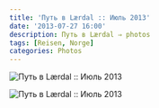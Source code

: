```yaml
---
title: 'Путь в Lærdal :: Июль 2013'
date: '2013-07-27 16:00'
description: Путь в Lærdal ⇒ photos
tags: [Reisen, Norge]
categories: Photos
---
```

![Путь в Lærdal :: Июль 2013]({{urls.media}}/1374990385679-600.jpeg "По дороге в Lærdal нам встретилась заправка, с явно недоработанным логотипом. «Эта норвежская нефть… Буквы „Й“ в ней не хватает!» — прокомментировал ситуацию проходивший мимо Ипполит.")

![Путь в Lærdal :: Июль 2013]({{urls.media}}/1374990388891-600.jpeg "Навигатор сыграл с нами добрую шутку и увез по кратчайшему маршруту. Мимо тоннелей и вопреки стандартному объезду. В результате мы вскарабкались на высоту полутора тысяч метров, потрогали снег, замерзли, проехали по частной дороге для избранных (NOK 75,— и AutoPASS не действует :-)) и чуть не обосрались на последнем спуске. Никто не ждал таких чудес от Бога Дорог, поэтому на закуску мы еще и чуть не обсохли. Выезд с перевала к городку внизу (Årno, или как-то так) я катился на нейтрали. Ух, в общем. Если одним словом. Спасибо тебе, навигатор, это было круто.")
